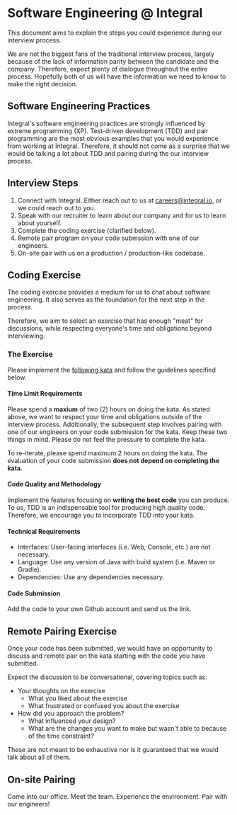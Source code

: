 # Software Engineering @ Integral

This document aims to explain the steps you could experience during our interview process.

We are not the biggest fans of the traditional interview process, largely because of the lack
of information parity between the candidate and the company.  Therefore, expect plenty of dialogue
throughout the entire process. Hopefully both of us will have the information we need to
know to make the right decision.

## Software Engineering Practices

Integral's software engineering practices are strongly influenced by extreme programming (XP).
Test-driven development (TDD) and pair programming are the most obvious examples that you would experience
from working at Integral.  Therefore, it should not come as a surprise that we would be
talking a lot about TDD and pairing during the our interview process.

## Interview Steps

1. Connect with Integral. Either reach out to us at careers@integral.io, or we could reach out to you.
1. Speak with our recruiter to learn about our company and for us to learn about yourself.
1. Complete the coding exercise (clarified below).
1. Remote pair program on your code submssion with one of our engineers.
1. On-site pair with us on a production / production-like codebase.

## Coding Exercise

The coding exercise provides a medium for us to chat about software engineering. It also serves as
the foundation for the next step in the process.

Therefore, we aim to select an exercise that has enough "meat" for discussions, while respecting
everyone's time and obligations beyond interviewing.

### The Exercise

Please implement the [following kata][interview kata] and follow the guidelines specified below.

#### Time Limit Requirements

Please spend a **maxium** of two (2) hours on doing the kata.  As stated above, we want to respect your
time and obligations outside of the interview process.  Additionally, the subsequent step involves pairing
with one of our engineers on your code submission for the kata.  Keep these two things in mind.  Please
do not feel the pressure to complete the kata.

To re-iterate, please spend maximum 2 hours on doing the kata.  The evaluation of your code submission
**does not depend on completing the kata**.

#### Code Quality and Methodology

Implement the features focusing on **writing the best code** you can produce.  To us, TDD is an indispensable
tool for producing high quality code.  Therefore, we encourage you to incorporate TDD into your kata.

#### Technical Requirements

- Interfaces: User-facing interfaces (i.e. Web, Console, etc.) are not necessary.
- Language: Use any version of Java with build system (i.e. Maven or Gradle).
- Dependencies: Use any dependencies necessary.

#### Code Submission

Add the code to your own Github account and send us the link.

## Remote Pairing Exercise

Once your code has been submitted, we would have an opportunity to discuss and remote pair
on the kata starting with the code you have submitted.

Expect the discussion to be conversational, covering topics such as:
- Your thoughts on the exercise
  - What you liked about the exercise
  - What frustrated or confused you about the exercise
- How did you approach the problem?
  - What influenced your design?
  - What are the changes you want to make but wasn't able to because of the time constraint?

These are not meant to be exhaustive nor is it guaranteed that we would talk about all of them.

## On-site Pairing

Come into our office. Meet the team. Experience the environment. Pair with our engineers!

[interview kata]: https://github.com/integral-io/katas/tree/master/social-networking
